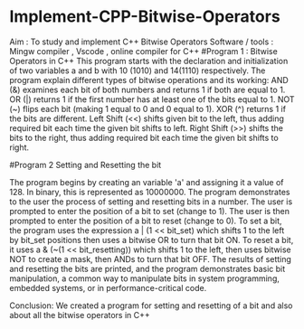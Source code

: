 # Implement-CPP-Bitwise-Operators
Aim :
To study and implement C++ Bitwise Operators
Software / tools :
Mingw compiler , Vscode , online compiler for C++
 #Program 1 :  Bitwise Operators in C++
This program starts with the declaration and initialization of two variables a and b with 10 (1010) and 14(1110) respectively.  The program explain different types of bitwise operations and its working:
AND (&) examines each bit of both numbers and returns 1 if both are equal to 1.
OR (|) returns 1 if the first number has at least one of the bits equal to 1.
NOT (~) flips each bit (making 1 equal to 0 and 0 equal to 1).
XOR (^) returns 1 if the bits are different.
Left Shift (<<) shifts given bit to the left, thus adding required bit each time the given bit shifts to left.
Right Shift (>>) shifts the bits to the right, thus adding required bit each time the given bit shifts to right.

#Program 2 Setting and Resetting the bit

The program begins by creating an variable 'a' and assigning it a value of 128. In binary, this is represented as 10000000. The program demonstrates to the user the process of setting and resetting bits in a number. The user is prompted to enter the position of a bit to set (change to 1). The user is then prompted to enter the position of a bit to reset (change to 0). To set a bit, the program uses the expression a | (1 << bit_set) which shifts 1 to the left by bit_set positions then uses a bitwise OR to turn that bit ON. To reset a bit, it uses a & (~(1 << bit_resetting)) which shifts 1 to the left, then uses bitwise NOT to create a mask, then ANDs to turn that bit OFF. The results of setting and resetting the bits are printed, and the program demonstrates basic bit manipulation, a common way to manipulate bits in system programming, embedded systems, or in performance-critical code.

Conclusion:
We created a program for setting and resetting of a bit and also about all the bitwise operators in C++
